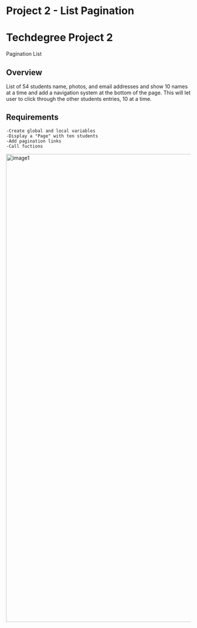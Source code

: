 # Project 2 - List Pagination 

# Techdegree Project 2
Pagination List

## Overview
List of 54 students name, photos, and email addresses and show 10 names at a time and add a navigation system at the bottom of the page. This will let user to click through the other students entries, 10 at a time. 

## Requirements
```
-Create global and local variables 
-Display a "Page" with ten students 
-Add pagination links
-Call fuctions 

```

<img width="1277" alt="image1" src="https://user-images.githubusercontent.com/49881831/64817368-b110bf00-d577-11e9-83df-9463f1655d9b.png">
